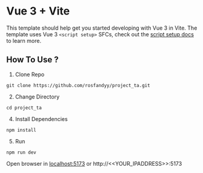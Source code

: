 # Vue 3 + Vite

This template should help get you started developing with Vue 3 in Vite. The template uses Vue 3 `<script setup>` SFCs, check out the [script setup docs](https://v3.vuejs.org/api/sfc-script-setup.html#sfc-script-setup) to learn more.


## How To Use ?
1. Clone Repo
```
git clone https://github.com/rosfandyy/project_ta.git
```
2. Change Directory
```
cd project_ta
```
4. Install Dependencies
```
npm install
```
5. Run
```
npm run dev 
```
Open browser in [localhost:5173](http://localhost:5173/) or http://<<YOUR_IPADDRESS>>:5173 
